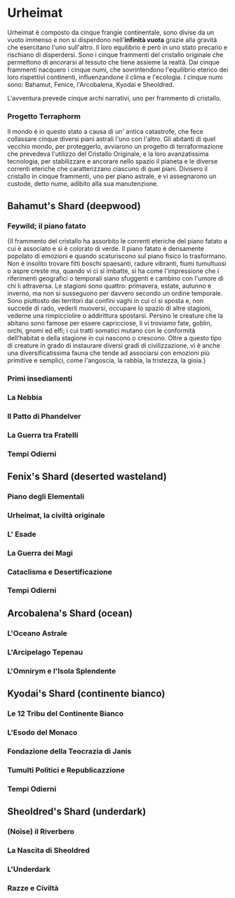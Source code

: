 # Urheimat

<p>Urheimat è composto da cinque frangie continentale, sono divise da un vuoto immenso e non si disperdono nell'<b>infinità vuota</b> grazie alla gravità che esercitano l'uno sull'altro.
Il loro equilibrio è però in uno stato precario e rischiano di disperdersi. Sono i cinque frammenti del cristallo originale che permettono di ancorarsi al tessuto che tiene assieme la realtà.
Dai cinque frammenti nacquero i cinque numi, che sovrintendono l'equilibrio eterico dei loro rispettivi continenti, influenzandone il clima e l'ecologia.
I cinque numi sono: Bahamut, Fenice, l'Arcobalena, Kyodai e Sheoldred.</p>

L'avventura prevede cinque archi narrativi, uno per frammento di cristallo.

### Progetto Terraphorm
Il mondo è in questo stato a causa di un' antica catastrofe, che fece collassare cinque diversi piani astrali l'uno con l'altro. Gli abitanti di quel vecchio mondo, per proteggerlo, avviarono un progetto di terraformazione che prevedeva l'utilizzo del Cristallo Originale, e la loro avanzatissima tecnologia, per stabilizzare e ancorare nello spazio il pianeta e le diverse correnti eteriche che caratterizzano ciascuno di quei piani.
Divisero il cristallo in cinque frammenti, uno per piano astrale, e vi assegnarono un custode, detto nume, adibito alla sua manutenzione.

## Bahamut's Shard (deepwood)

### Feywild; il piano fatato
{Il frammento del cristallo ha assorbito le correnti eteriche del piano fatato a cui è associato e si è colorato di verde. Il piano fatato è densamente popolato di emozioni e quando scaturiscono sul piano fisico lo trasformano. Non è insolito trovare fitti boschi spaesanti, radure vibranti, fiumi tumultuosi o aspre creste ma, quando vi ci si imbatte, si ha come l'impressione che i riferimenti geografici o temporali siano sfuggenti e cambino con l'umore di chi li attraversa. Le stagioni sono quattro: primavera, estate, autunno e inverno, ma non si susseguono per davvero secondo un ordine temporale. Sono piuttosto dei territori dai confini vaghi in cui ci si sposta e, non succede di rado, vederli muoversi, occupare lo spazio di altre stagioni, vederne una rimpicciolire o addirittura spostarsi. Persino le creature che la abitano sono famose per essere capricciose, li vi troviamo fate, goblin, orchi, gnomi ed elfi; i cui tratti somatici mutano con le conformità dell'habitat e della stagione in cui nascono o crescono. Oltre a questo tipo di creature in grado di instaurare diversi gradi di civilizzazione, vi è anche una diversificatissima fauna che tende ad associarsi con emozioni più primitive e semplici, come l'angoscia, la rabbia, la tristezza, la gioia.}

### Primi insediamenti

### La Nebbia

### Il Patto di Phandelver

### La Guerra tra Fratelli

### Tempi Odierni

## Fenix's Shard (deserted wasteland)

### Piano degli Elementali

### Urheimat, la civiltà originale

### L' Esade

### La Guerra dei Magi

### Cataclisma e Desertificazione

### Tempi Odierni

## Arcobalena's Shard (ocean)

### L'Oceano Astrale

### L'Arcipelago Tepenau

### L'Omnirym e l'Isola Splendente

## Kyodai's Shard (continente bianco)

### Le 12 Tribu del Continente Bianco

### L'Esodo del Monaco

### Fondazione della Teocrazia di Janis

### Tumulti Politici e Republicazzione

### Tempi Odierni

## Sheoldred's Shard (underdark)

### (Noise) il Riverbero

### La Nascita di Sheoldred

### L'Underdark

### Razze e Civiltà
